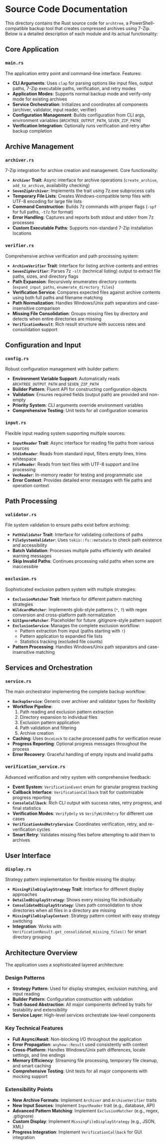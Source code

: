# Source Code Documentation

This directory contains the Rust source code for `archtree`, a PowerShell-compatible backup tool that creates compressed archives using 7-Zip. Below is a detailed description of each module and its actual functionality:

## Core Application

### `main.rs`
The application entry point and command-line interface. Features:
- **CLI Arguments**: Uses `clap` for parsing options like input files, output paths, 7-Zip executable paths, verification, and retry modes
- **Application Modes**: Supports normal backup mode and verify-only mode for existing archives
- **Service Orchestration**: Initializes and coordinates all components (archiver, validator, input reader, verifier)
- **Configuration Management**: Builds configuration from CLI args, environment variables (`ARCHTREE_OUTPUT_PATH`, `SEVEN_ZIP_PATH`)
- **Verification Integration**: Optionally runs verification and retry after backup completion

## Archive Management

### `archiver.rs`
7-Zip integration for archive creation and management. Core functionality:
- **`Archiver` Trait**: Async interface for archive operations (`create_archive`, `add_to_archive`, availability checking)
- **`SevenZipArchiver`**: Implements the trait using 7z.exe subprocess calls
- **Temporary File Lists**: Creates Windows-compatible temp files with UTF-8 encoding for large file lists
- **Command Construction**: Builds 7z commands with proper flags (`-spf` for full paths, `-t7z` for format)
- **Error Handling**: Captures and reports both stdout and stderr from 7z processes
- **Custom Executable Paths**: Supports non-standard 7-Zip installation locations

### `verifier.rs`
Comprehensive archive verification and path processing system:
- **`ArchiveVerifier` Trait**: Interface for listing archive contents and entries
- **`SevenZipVerifier`**: Parses 7z `-slt` (technical listing) output to extract file paths, sizes, and directory flags
- **Path Expansion**: Recursively enumerates directory contents (`expand_input_paths`, `enumerate_directory_files`)
- **Verification Service**: Compares expected files against archive contents using both full paths and filename matching
- **Path Normalization**: Handles Windows/Unix path separators and case-insensitive comparison
- **Missing File Consolidation**: Groups missing files by directory and detects when entire directories are missing
- **`VerificationResult`**: Rich result structure with success rates and consolidation support

## Configuration and Input

### `config.rs`
Robust configuration management with builder pattern:
- **Environment Variable Support**: Automatically reads `ARCHTREE_OUTPUT_PATH` and `SEVEN_ZIP_PATH`
- **Builder Pattern**: Fluent API for constructing configuration objects
- **Validation**: Ensures required fields (output path) are provided and non-empty
- **Priority System**: CLI arguments override environment variables
- **Comprehensive Testing**: Unit tests for all configuration scenarios

### `input.rs`
Flexible input reading system supporting multiple sources:
- **`InputReader` Trait**: Async interface for reading file paths from various sources
- **`StdinReader`**: Reads from standard input, filters empty lines, trims whitespace
- **`FileReader`**: Reads from text files with UTF-8 support and line processing
- **`VecReader`**: In-memory reader for testing and programmatic use
- **Error Context**: Provides detailed error messages with file paths and operation context

## Path Processing

### `validator.rs`
File system validation to ensure paths exist before archiving:
- **`PathValidator` Trait**: Interface for validating collections of paths
- **`FileSystemValidator`**: Uses `tokio::fs::metadata` to check path existence and accessibility
- **Batch Validation**: Processes multiple paths efficiently with detailed warning messages
- **Skip Invalid Paths**: Continues processing valid paths when some are inaccessible

### `exclusion.rs`
Sophisticated exclusion pattern system with multiple strategies:
- **`ExclusionMatcher` Trait**: Interface for different pattern matching strategies
- **`WildcardMatcher`**: Implements glob-style patterns (`*`, `?`) with regex conversion and cross-platform path normalization
- **`GitIgnoreMatcher`**: Placeholder for future .gitignore-style pattern support
- **`ExclusionService`**: Manages the complete exclusion workflow:
  - Pattern extraction from input (paths starting with `!`)
  - Pattern application to expanded file lists
  - Statistics tracking (excluded file counts)
- **Pattern Processing**: Handles Windows/Unix path separators and case-insensitive matching

## Services and Orchestration

### `service.rs`
The main orchestrator implementing the complete backup workflow:
- **`BackupService`**: Generic over archiver and validator types for flexibility
- **Workflow Pipeline**: 
  1. Path reading and exclusion pattern extraction
  2. Directory expansion to individual files
  3. Exclusion pattern application
  4. Path validation and filtering
  5. Archive creation
- **Caching**: Uses `OnceLock` to cache processed paths for verification reuse
- **Progress Reporting**: Optional progress messages throughout the process
- **Error Recovery**: Graceful handling of empty inputs and invalid paths

### `verification_service.rs`
Advanced verification and retry system with comprehensive feedback:
- **Event System**: `VerificationEvent` enum for granular progress tracking
- **Callback Interface**: `VerificationCallback` trait for customizable progress reporting
- **`ConsoleCallback`**: Rich CLI output with success rates, retry progress, and final statistics
- **Verification Modes**: `VerifyOnly` vs `VerifyWithRetry` for different use cases
- **`VerificationAndRetryService`**: Coordinates verification, retry, and re-verification cycles
- **Smart Retry**: Validates missing files before attempting to add them to archives

## User Interface

### `display.rs`
Strategy pattern implementation for flexible missing file display:
- **`MissingFileDisplayStrategy` Trait**: Interface for different display approaches
- **`DetailedDisplayStrategy`**: Shows every missing file individually
- **`ConsolidatedDisplayStrategy`**: Uses path consolidation to show directories when all files in a directory are missing
- **`MissingFileDisplayContext`**: Strategy pattern context with easy strategy switching
- **Integration**: Works with `VerificationResult.get_consolidated_missing_files()` for smart directory grouping

## Architecture Overview

The application uses a sophisticated layered architecture:

### Design Patterns
- **Strategy Pattern**: Used for display strategies, exclusion matching, and input reading
- **Builder Pattern**: Configuration construction with validation
- **Trait-based Abstraction**: All major components defined by traits for testability and extensibility
- **Service Layer**: High-level services orchestrate low-level components

### Key Technical Features
- **Full Async/Await**: Non-blocking I/O throughout the application
- **Error Propagation**: `anyhow::Result` used consistently with context
- **Cross-Platform**: Handles Windows/Unix path differences, locale settings, and line endings
- **Memory Efficiency**: Streaming file processing, temporary file cleanup, and smart caching
- **Comprehensive Testing**: Unit tests for all major components with mocking support

### Extensibility Points
- **New Archive Formats**: Implement `Archiver` and `ArchiveVerifier` traits
- **New Input Sources**: Implement `InputReader` trait (e.g., database, API)
- **Advanced Pattern Matching**: Implement `ExclusionMatcher` (e.g., regex, .gitignore)
- **Custom Display**: Implement `MissingFileDisplayStrategy` (e.g., JSON, XML)
- **Progress Integration**: Implement `VerificationCallback` for GUI integration
